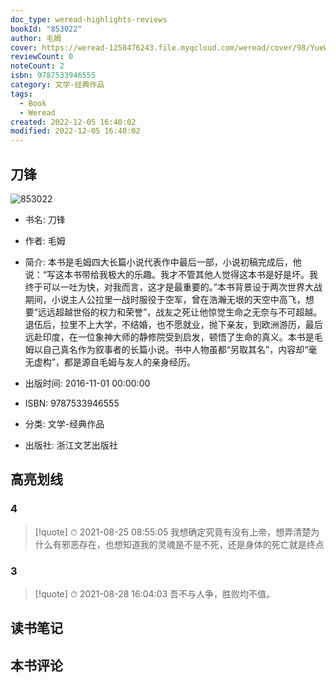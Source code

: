 ```yaml
---
doc_type: weread-highlights-reviews
bookId: "853022"
author: 毛姆
cover: https://weread-1258476243.file.myqcloud.com/weread/cover/98/YueWen_853022/t7_YueWen_853022.jpg
reviewCount: 0
noteCount: 2
isbn: 9787533946555
category: 文学-经典作品
tags:
  - Book
  - Weread
created: 2022-12-05 16:40:02
modified: 2022-12-05 16:40:02
---
```


## 刀锋

![853022](https://weread-1258476243.file.myqcloud.com/weread/cover/98/YueWen_853022/t7_YueWen_853022.jpg)
- 书名: 刀锋
- 作者: 毛姆
- 简介:     本书是毛姆四大长篇小说代表作中最后一部，小说初稿完成后，他说：“写这本书带给我极大的乐趣。我才不管其他人觉得这本书是好是坏。我终于可以一吐为快，对我而言，这才是最重要的。”本书背景设于两次世界大战期间，小说主人公拉里一战时服役于空军，曾在浩瀚无垠的天空中高飞，想要“远远超越世俗的权力和荣誉”，战友之死让他惊觉生命之无奈与不可超越。退伍后，拉里不上大学，不结婚，也不愿就业，抛下亲友，到欧洲游历，最后远赴印度，在一位象神大师的静修院受到启发，顿悟了生命的真义。本书是毛姆以自己真名作为叙事者的长篇小说。书中人物虽都“另取其名”，内容却“毫无虚构”，都是源自毛姆与友人的亲身经历。

- 出版时间: 2016-11-01 00:00:00
- ISBN: 9787533946555
- 分类: 文学-经典作品
- 出版社: 浙江文艺出版社

## 高亮划线

### 4


> [!quote] ⏱ 2021-08-25 08:55:05
> 我想确定究竟有没有上帝，想弄清楚为什么有邪恶存在，也想知道我的灵魂是不是不死，还是身体的死亡就是终点
 


### 3


> [!quote] ⏱ 2021-08-28 16:04:03
> 吾不与人争，胜败均不值。
 



## 读书笔记


## 本书评论

